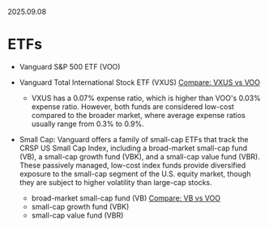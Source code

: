 2025.09.08

# ETFs

* Vanguard S&P 500 ETF (VOO)
* Vanguard Total International Stock ETF (VXUS)  [Compare: VXUS vs VOO](https://portfolioslab.com/tools/stock-comparison/VOO/VXUS)
  * VXUS has a 0.07% expense ratio, which is higher than VOO's 0.03% expense ratio. However, both funds are considered low-cost compared to the
  broader market, where average expense ratios usually range from 0.3% to 0.9%.
  
* Small Cap: Vanguard offers a family of small-cap ETFs that track the CRSP US Small Cap Index, including a broad-market small-cap fund (VB),
  a small-cap growth fund (VBK), and a small-cap value fund (VBR). These passively managed, low-cost index funds
  provide diversified exposure to the small-cap segment of the U.S. equity market, though they are subject to higher volatility than large-cap stocks.
  * broad-market small-cap fund (VB) [Compare: VB vs VOO](https://portfolioslab.com/tools/stock-comparison/VOO/VB)
  * small-cap growth fund (VBK)
  * small-cap value fund (VBR)
